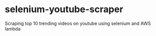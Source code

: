 # selenium-youtube-scraper
Scraping top 10 trending videos on youtube using selenium and AWS lambda

